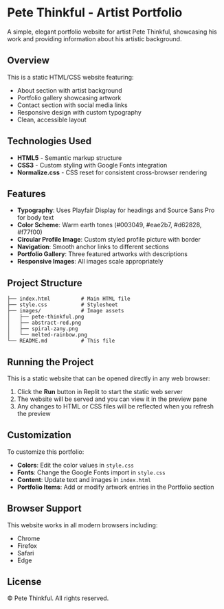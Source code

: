 
# Pete Thinkful - Artist Portfolio

A simple, elegant portfolio website for artist Pete Thinkful, showcasing his work and providing information about his artistic background.

## Overview

This is a static HTML/CSS website featuring:
- About section with artist background
- Portfolio gallery showcasing artwork
- Contact section with social media links
- Responsive design with custom typography
- Clean, accessible layout

## Technologies Used

- **HTML5** - Semantic markup structure
- **CSS3** - Custom styling with Google Fonts integration
- **Normalize.css** - CSS reset for consistent cross-browser rendering

## Features

- **Typography**: Uses Playfair Display for headings and Source Sans Pro for body text
- **Color Scheme**: Warm earth tones (#003049, #eae2b7, #d62828, #f77f00)
- **Circular Profile Image**: Custom styled profile picture with border
- **Navigation**: Smooth anchor links to different sections
- **Portfolio Gallery**: Three featured artworks with descriptions
- **Responsive Images**: All images scale appropriately

## Project Structure

```
├── index.html          # Main HTML file
├── style.css           # Stylesheet
├── images/             # Image assets
│   ├── pete-thinkful.png
│   ├── abstract-red.png
│   ├── spiral-zany.png
│   └── melted-rainbow.png
└── README.md           # This file
```

## Running the Project

This is a static website that can be opened directly in any web browser:

1. Click the **Run** button in Replit to start the static web server
2. The website will be served and you can view it in the preview pane
3. Any changes to HTML or CSS files will be reflected when you refresh the preview

## Customization

To customize this portfolio:

- **Colors**: Edit the color values in `style.css`
- **Fonts**: Change the Google Fonts import in `style.css`
- **Content**: Update text and images in `index.html`
- **Portfolio Items**: Add or modify artwork entries in the Portfolio section

## Browser Support

This website works in all modern browsers including:
- Chrome
- Firefox
- Safari
- Edge

## License

© Pete Thinkful. All rights reserved.
